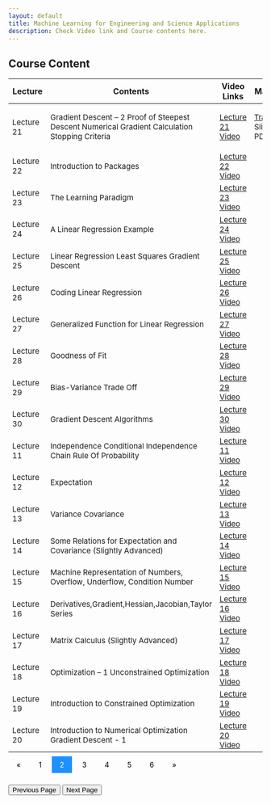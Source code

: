 ```yaml
---
layout: default
title: Machine Learning for Engineering and Science Applications
description: Check Video link and Course contents here.
---
```


## Course Content

<style>
.pagination a {
  color: black;
  float: center;
  padding: 8px 16px;
  text-decoration: none;
  transition: background-color .3s;
}

.pagination a.active {
  background-color: dodgerblue;
  color: white;
}

.pagination a:hover:not(.active) {background-color: #ddd;}
</style>

<table>
<thead>
<tr>
<th>Lecture</th>
<th>Contents</th>
  <th>Video Links</th>
  <th>Materials</th>
</tr>
</thead>
<tbody>
<tr>
<td style="font-size: 15px;">Lecture 21</td>
<td style="font-size: 15px;">Gradient Descent – 2 Proof of Steepest Descent Numerical Gradient Calculation Stopping Criteria</td>
  <td style="font-size: 15px;"><a href="https://youtu.be/S-I_ZITulbM">Lecture 21 Video</a></td>
<td style="font-size: 15px;"><p><a href="https://drive.google.com/drive/folders/1v7Qtk46F1g8k8lVuoPf7KqDjYJq1MhSp">Transcript</a><br>
  Slides<br>
  PDFs</p></td>
</tr>
  <tr>
  <td style="font-size: 15px;">Lecture 22</td>
<td style="font-size: 15px;">Introduction to Packages</td>
  <td style="font-size: 15px;"><a href="https://youtu.be/QqMKFCuyJTc">Lecture 22 Video</a></td>
<td></td>
</tr>
  <tr>
<td style="font-size: 15px;">Lecture 23</td>
<td style="font-size: 15px;">The Learning Paradigm</td>
  <td style="font-size: 15px;"><a href="https://youtu.be/WiqiCk9hOqo">Lecture 23 Video</a></td>
<td></td>
</tr>
   <tr>
<td style="font-size: 15px;" >Lecture 24</td>
<td style="font-size: 15px;">A Linear Regression Example</td>
  <td style="font-size: 15px;"><a href="https://youtu.be/lnZGbWzkbpo">Lecture 24 Video</a></td>
<td></td>
</tr>
   <tr>
<td style="font-size: 15px;">Lecture 25</td>
<td style="font-size: 15px;">Linear Regression Least Squares Gradient Descent</td>
  <td style="font-size: 15px;"><a href="https://youtu.be/wjhT2YFNmlw">Lecture 25 Video</a></td>
<td></td>
</tr>
   <tr>
<td style="font-size: 15px;">Lecture 26</td>
<td style="font-size: 15px;">Coding Linear Regression</td>
  <td style="font-size: 15px;"><a href="https://youtu.be/yjTqX5WFbRo">Lecture 26 Video</a></td>
<td></td>
</tr>
   <tr>
<td style="font-size: 15px;">Lecture 27</td>
<td style="font-size: 15px;">Generalized Function for Linear Regression</td>
  <td style="font-size: 15px;"><a href="https://youtu.be/CbDMkitCjHg">Lecture 27 Video</a></td>
<td></td>
</tr>
   <tr>
<td style="font-size: 15px;">Lecture 28</td>
<td style="font-size: 15px;">Goodness of Fit</td>
  <td style="font-size: 15px;"><a href="https://youtu.be/hdKrUoeUQjE">Lecture 28 Video</a></td>
<td></td>
</tr>
  <tr>
<td style="font-size: 15px;">Lecture 29</td>
<td style="font-size: 15px;">Bias-Variance Trade Off</td>
  <td style="font-size: 15px;"><a href="https://youtu.be/PiWZ9tCgxUE">Lecture 29 Video</a></td>
<td></td>
</tr>
  <tr>
<td style="font-size: 15px;">Lecture 30</td>
<td style="font-size: 15px;">Gradient Descent Algorithms</td>
  <td style="font-size: 15px;"><a href="https://youtu.be/8AT3AV-QcxM">Lecture 30 Video</a></td>
<td></td>
</tr>
   <tr>
<td style="font-size: 15px;">Lecture 11</td>
<td style="font-size: 15px;">Independence Conditional Independence Chain Rule Of Probability</td>
  <td style="font-size: 15px;"><a href="https://youtu.be/XtniA_N63z4">Lecture 11 Video</a></td>
<td></td>
</tr>
   <tr>
<td style="font-size: 15px;">Lecture 12</td>
<td style="font-size: 15px;">Expectation</td>
  <td style="font-size: 15px;"><a href="https://youtu.be/V4HH_Sc9EZk">Lecture 12 Video</a></td>
<td></td>
</tr>
   <tr>
<td style="font-size: 15px;">Lecture 13</td>
<td style="font-size: 15px;">Variance Covariance</td>
  <td style="font-size: 15px;"><a href="https://youtu.be/xiB6f1GdFUc">Lecture 13 Video</a></td>
<td></td>
</tr>
   <tr>
<td style="font-size: 15px;">Lecture 14</td>
<td style="font-size: 15px;">Some Relations for Expectation and Covariance (Slightly Advanced)</td>
  <td style="font-size: 15px;"><a href="https://youtu.be/BtJjkET4IoA">Lecture 14 Video</a></td>
<td></td>
</tr>
   <tr>
<td style="font-size: 15px;">Lecture 15</td>
<td style="font-size: 15px;">Machine Representation of Numbers, Overflow, Underflow, Condition Number</td>
  <td style="font-size: 15px;"><a href="https://youtu.be/xzah5O_93ZU">Lecture 15 Video</a></td>
<td></td>
</tr>
   <tr>
<td style="font-size: 15px;">Lecture 16</td>
<td style="font-size: 15px;">Derivatives,Gradient,Hessian,Jacobian,Taylor Series</td>
  <td style="font-size: 15px;"><a href="https://youtu.be/fqq_UR4zhfI">Lecture 16 Video</a></td>
<td></td>
</tr>
   <tr>
<td style="font-size: 15px;">Lecture 17</td>
<td style="font-size: 15px;">Matrix Calculus (Slightly Advanced)</td>
  <td style="font-size: 15px;"><a href="https://youtu.be/IgAr5kzza78">Lecture 17 Video</a></td>
<td></td>
</tr>
   <tr>
<td style="font-size: 15px;">Lecture 18</td>
<td style="font-size: 15px;">Optimization – 1 Unconstrained Optimization</td>
  <td style="font-size: 15px;"><a href="https://youtu.be/bDUDrfbZCCA">Lecture 18 Video</a></td>
<td></td>
</tr>
   <tr>
<td style="font-size: 15px;">Lecture 19</td>
<td style="font-size: 15px;">Introduction to Constrained Optimization</td>
  <td style="font-size: 15px;"><a href="https://youtu.be/Dn1vmANCvvs">Lecture 19 Video</a></td>
<td></td>
</tr>
   <tr>
<td style="font-size: 15px;">Lecture 20</td>
<td style="font-size: 15px;">Introduction to Numerical Optimization Gradient Descent - 1</td>
  <td style="font-size: 15px;"><a href="https://youtu.be/D4zMKh3krPc">Lecture 20 Video</a></td>
<td></td>
</tr>
</tbody>
</table>

<div class="pagination">
  <a href="#">&laquo;</a>
  <a href="course_page.html">1</a>
  <a class="active" href="course_page2.html">2</a>
  <a href="course_page3.html">3</a>
  <a href="course_page4.html">4</a>
  <a href="course_page5.html">5</a>
  <a href="course_page6.html">6</a>
  <a href="#">&raquo;</a>
</div>
<br>

<button type="button" onclick="window.location.href='course_page.html';">Previous Page</button>
<button type="button" onclick="window.location.href='https://github.com/Sindhujayeswanthkumar/machine_learning/';">Next Page</button>
